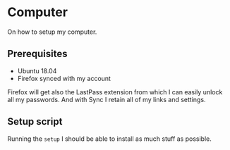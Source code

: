# Computer

On how to setup my computer.

## Prerequisites

- Ubuntu 18.04
- Firefox synced with my account

Firefox will get also the LastPass extension from which I can easily unlock all my passwords. And with Sync I retain all of my links and settings.

## Setup script

Running the `setup` I should be able to install as much stuff as possible.
